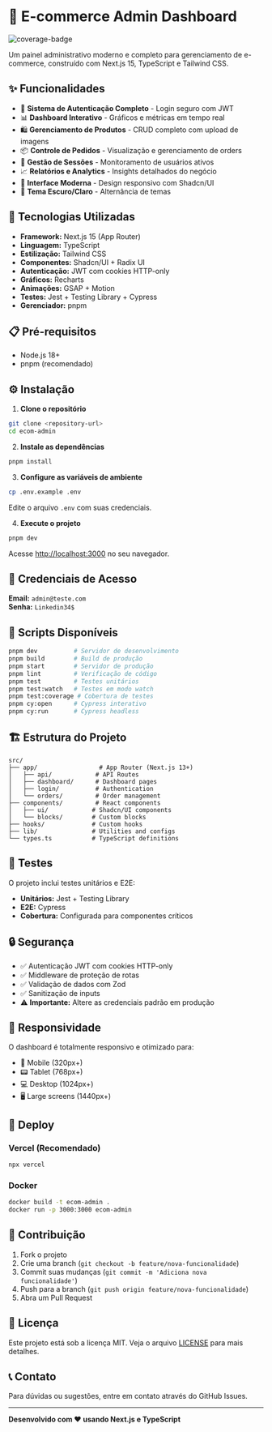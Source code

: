 # 🛒 E-commerce Admin Dashboard

![coverage-badge](./coverage/badge.svg)

Um painel administrativo moderno e completo para gerenciamento de e-commerce, construído com Next.js 15, TypeScript e Tailwind CSS.

## ✨ Funcionalidades

- 🔐 **Sistema de Autenticação Completo** - Login seguro com JWT
- 📊 **Dashboard Interativo** - Gráficos e métricas em tempo real
- 🛍️ **Gerenciamento de Produtos** - CRUD completo com upload de imagens
- 📦 **Controle de Pedidos** - Visualização e gerenciamento de orders
- 👥 **Gestão de Sessões** - Monitoramento de usuários ativos
- 📈 **Relatórios e Analytics** - Insights detalhados do negócio
- 🎨 **Interface Moderna** - Design responsivo com Shadcn/UI
- 🌙 **Tema Escuro/Claro** - Alternância de temas

## 🚀 Tecnologias Utilizadas

- **Framework:** Next.js 15 (App Router)
- **Linguagem:** TypeScript
- **Estilização:** Tailwind CSS
- **Componentes:** Shadcn/UI + Radix UI
- **Autenticação:** JWT com cookies HTTP-only
- **Gráficos:** Recharts
- **Animações:** GSAP + Motion
- **Testes:** Jest + Testing Library + Cypress
- **Gerenciador:** pnpm

## 📋 Pré-requisitos

- Node.js 18+ 
- pnpm (recomendado)

## ⚙️ Instalação

1. **Clone o repositório**
```bash
git clone <repository-url>
cd ecom-admin
```

2. **Instale as dependências**
```bash
pnpm install
```

3. **Configure as variáveis de ambiente**
```bash
cp .env.example .env
```
Edite o arquivo `.env` com suas credenciais.

4. **Execute o projeto**
```bash
pnpm dev
```

Acesse [http://localhost:3000](http://localhost:3000) no seu navegador.

## 🔑 Credenciais de Acesso

**Email:** `admin@teste.com`  
**Senha:** `Linkedin34$`

## 📝 Scripts Disponíveis

```bash
pnpm dev          # Servidor de desenvolvimento
pnpm build        # Build de produção
pnpm start        # Servidor de produção
pnpm lint         # Verificação de código
pnpm test         # Testes unitários
pnpm test:watch   # Testes em modo watch
pnpm test:coverage # Cobertura de testes
pnpm cy:open      # Cypress interativo
pnpm cy:run       # Cypress headless
```

## 🏗️ Estrutura do Projeto

```
src/
├── app/                 # App Router (Next.js 13+)
│   ├── api/            # API Routes
│   ├── dashboard/      # Dashboard pages
│   ├── login/          # Authentication
│   └── orders/         # Order management
├── components/         # React components
│   ├── ui/            # Shadcn/UI components
│   └── blocks/        # Custom blocks
├── hooks/             # Custom hooks
├── lib/               # Utilities and configs
└── types.ts           # TypeScript definitions
```

## 🧪 Testes

O projeto inclui testes unitários e E2E:

- **Unitários:** Jest + Testing Library
- **E2E:** Cypress
- **Cobertura:** Configurada para componentes críticos

## 🔒 Segurança

- ✅ Autenticação JWT com cookies HTTP-only
- ✅ Middleware de proteção de rotas
- ✅ Validação de dados com Zod
- ✅ Sanitização de inputs
- ⚠️ **Importante:** Altere as credenciais padrão em produção

## 📱 Responsividade

O dashboard é totalmente responsivo e otimizado para:
- 📱 Mobile (320px+)
- 📟 Tablet (768px+)
- 💻 Desktop (1024px+)
- 🖥️ Large screens (1440px+)

## 🚀 Deploy

### Vercel (Recomendado)
```bash
npx vercel
```

### Docker
```bash
docker build -t ecom-admin .
docker run -p 3000:3000 ecom-admin
```

## 🤝 Contribuição

1. Fork o projeto
2. Crie uma branch (`git checkout -b feature/nova-funcionalidade`)
3. Commit suas mudanças (`git commit -m 'Adiciona nova funcionalidade'`)
4. Push para a branch (`git push origin feature/nova-funcionalidade`)
5. Abra um Pull Request

## 📄 Licença

Este projeto está sob a licença MIT. Veja o arquivo [LICENSE](LICENSE) para mais detalhes.

## 📞 Contato

Para dúvidas ou sugestões, entre em contato através do GitHub Issues.

---

**Desenvolvido com ❤️ usando Next.js e TypeScript**
